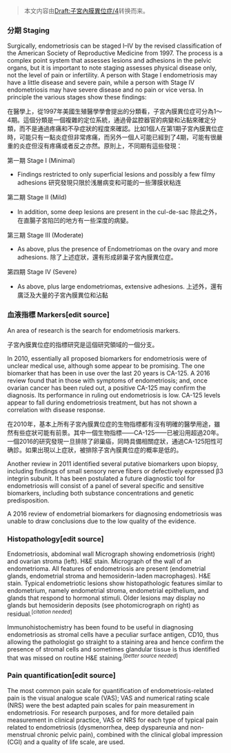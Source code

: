 > 本文内容由[Draft:子宮內膜異位症/4](https://zh.wikipedia.org/wiki/Draft:子宮內膜異位症/4)转换而来。




### 分期 Staging

Surgically, endometriosis can be staged I–IV by the revised classification of the American Society of Reproductive Medicine from 1997. The process is a complex point system that assesses lesions and adhesions in the pelvic organs, but it is important to note staging assesses physical disease only, not the level of pain or infertility. A person with Stage I endometriosis may have a little disease and severe pain, while a person with Stage IV endometriosis may have severe disease and no pain or vice versa. In principle the various stages show these findings:

在醫學上，從1997年美國生殖醫學學會提出的分類看，子宮內膜異位症可分為1～4期。這個分類是一個複雜的定位系統，通過骨盆腔器官的病變和沾黏來確定分類，而不是通過疼痛和不孕症狀的程度來確認。比如1個人在第1期子宮內膜異位症時，可能只有一點炎症但非常疼痛，而另外一個人可能已經到了4期，可能有很嚴重的炎症但沒有疼痛或者反之亦然。原則上，不同期有這些發現：

第一期 Stage I (Minimal)

  -
    Findings restricted to only superficial lesions and possibly a few filmy adhesions
    研究發現只限於浅層病变和可能的一些薄膜状粘连

第二期 Stage II (Mild)

  -
    In addition, some deep lesions are present in the cul-de-sac
    除此之外，在直腸子宮陷凹的地方有一些深度的病變。

第三期 Stage III (Moderate)

  -
    As above, plus the presence of Endometriomas on the ovary and more adhesions.
    除了上述症狀，還有形成卵巢子宮內膜異位症。

第四期 Stage IV (Severe)

  -
    As above, plus large endometriomas, extensive adhesions.
    上述外，還有廣泛及大量的子宮內膜異位和沾黏

### 血液指標 Markers\[edit source\]

An area of research is the search for endometriosis markers.

子宮內膜異位症的指標研究是這個研究領域的一個分支。

In 2010, essentially all proposed biomarkers for endometriosis were of unclear medical use, although some appear to be promising. The one biomarker that has been in use over the last 20 years is CA-125. A 2016 review found that in those with symptoms of endometriosis; and, once ovarian cancer has been ruled out, a positive CA-125 may confirm the diagnosis. Its performance in ruling out endometriosis is low. CA-125 levels appear to fall during endometriosis treatment, but has not shown a correlation with disease response.

在2010年，基本上所有子宮內膜異位症的生物指標都有沒有明確的醫學用途，雖然有些症狀可能有前景。其中一個生物指標——CA-125——已被沿用超過20年。一個2016的研究發現一旦排除了卵巢癌，同時具備相關症狀，通過CA-125阳性可确診。如果出現以上症狀，被排除子宮內膜異位症的概率是低的。

Another review in 2011 identified several putative biomarkers upon biopsy, including findings of small sensory nerve fibers or defectively expressed β3 integrin subunit. It has been postulated a future diagnostic tool for endometriosis will consist of a panel of several specific and sensitive biomarkers, including both substance concentrations and genetic predisposition.

A 2016 review of endometrial biomarkers for diagnosing endometriosis was unable to draw conclusions due to the low quality of the evidence.

### Histopathology\[edit source\]

Endometriosis, abdominal wall Micrograph showing endometriosis (right) and ovarian stroma (left). H\&E stain. Micrograph of the wall of an endometrioma. All features of endometriosis are present (endometrial glands, endometrial stroma and hemosiderin-laden macrophages). H\&E stain. Typical endometriotic lesions show histopathologic features similar to endometrium, namely endometrial stroma, endometrial epithelium, and glands that respond to hormonal stimuli. Older lesions may display no glands but hemosiderin deposits (see photomicrograph on right) as residual.<sup>\[*citation needed*\]</sup>

Immunohistochemistry has been found to be useful in diagnosing endometriosis as stromal cells have a peculiar surface antigen, CD10, thus allowing the pathologist go straight to a staining area and hence confirm the presence of stromal cells and sometimes glandular tissue is thus identified that was missed on routine H\&E staining.<sup>\[*better source needed*\]</sup>

### Pain quantification\[edit source\]

The most common pain scale for quantification of endometriosis-related pain is the visual analogue scale (VAS); VAS and numerical rating scale (NRS) were the best adapted pain scales for pain measurement in endometriosis. For research purposes, and for more detailed pain measurement in clinical practice, VAS or NRS for each type of typical pain related to endometriosis (dysmenorrhea, deep dyspareunia and non-menstrual chronic pelvic pain), combined with the clinical global impression (CGI) and a quality of life scale, are used.